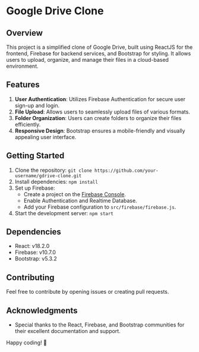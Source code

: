 # Google Drive Clone

## Overview
This project is a simplified clone of Google Drive, built using ReactJS for the frontend, Firebase for backend services, and Bootstrap for styling. It allows users to upload, organize, and manage their files in a cloud-based environment.

## Features
1. **User Authentication**: Utilizes Firebase Authentication for secure user sign-up and login.
2. **File Upload**: Allows users to seamlessly upload files of various formats.
3. **Folder Organization**: Users can create folders to organize their files efficiently.
4. **Responsive Design**: Bootstrap ensures a mobile-friendly and visually appealing user interface.

## Getting Started
1. Clone the repository: `git clone https://github.com/your-username/gdrive-clone.git`
2. Install dependencies: `npm install`
3. Set up Firebase:
    - Create a project on the [Firebase Console](https://console.firebase.google.com/).
    - Enable Authentication and Realtime Database.
    - Add your Firebase configuration to `src/firebase/firebase.js`.
4. Start the development server: `npm start`

## Dependencies
- React: v18.2.0
- Firebase: v10.7.0
- Bootstrap: v5.3.2

## Contributing
Feel free to contribute by opening issues or creating pull requests.


## Acknowledgments
- Special thanks to the React, Firebase, and Bootstrap communities for their excellent documentation and support.

Happy coding! 🚀